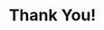 ---
title: Thank You!
layout: thanks
description: "I will get back to you soonest possible!"
image: assets/images/chosen/design.jpg
---